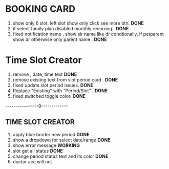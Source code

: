 # BOOKING CARD

1.  show only 6 slot, left slot show only click see more btn. **DONE**
2.  if select family plan disabled monthly recurring . **DONE**
3.  fixed notification name , show sir name like dr condtionally, if petparent show dr otherwise only parent name . **DONE**

# Time Slot Creator

1. remove , date, time text **DONE**
2. remove existing text from slot period card . **DONE**
3. fixed update slot period issues. **DONE**
4. Replace "Existing" with "Period/Slot" . **DONE**
5. fixed switched toggle color. **DONE**

----------------9-------------

## TIME SLOT CREATOR

1. apply blue border new period **DONE**
2. show a dropdown for select date/range **DONE**
3. show error message **WORKING**
4. slot get all status **DONE**
5. change period status text and its color **DONE**
6. doctor acc will not
